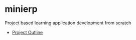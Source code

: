 # minierp
Project based learning application development from scratch


* [Project Outline](./project_outline.md)
